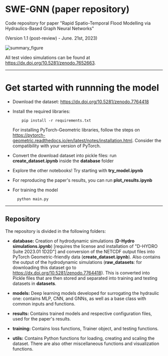 # SWE-GNN (paper repository)
Code repository for paper "Rapid Spatio-Temporal Flood Modelling via Hydraulics-Based Graph Neural Networks"

(Version 1.1 (post-review) - June. 21st, 2023)

![summary_figure](summary_figure.png)

All test video simulations can be found at <https://dx.doi.org/10.5281/zenodo.7652663>.

---

# Get started with runnning the model

* Download the dataset: <https://dx.doi.org/10.5281/zenodo.7764418>

* Install the required libraries:

          pip install -r requirements.txt
  
  For installing PyTorch-Geometric libraries, follow the steps on <https://pytorch-geometric.readthedocs.io/en/latest/notes/installation.html>. Consider the compatibility with your version of PyTorch.

* Convert the download dataset into pickle files: run **create_dataset.ipynb** inside the **database** folder

* Explore the other notebooks! Try starting with **try_model.ipynb**

* For reproducing the paper's results, you can run **plot_results.ipynb**

* For training the model

        python main.py

---

## Repository 

The repository is divided in the following folders:

* **database:** Creation of hydrodynamic simulations (**D-Hydro simulations.ipynb**) [requires the license and installation of "D-HYDRO Suite 2023.01 1D2D"] and conversion of the NETCDF output files into PyTorch Geometric-friendly data (**create_dataset.ipynb**).
Also contains the output of the hydrodynamic simulations (**raw_datasets**: for downloading this dataset go to <https://dx.doi.org/10.5281/zenodo.7764418>). This is converted into Pickle files that are then stored and separated into training and testing datasets in **datasets**.

* **models:**  Deep learning models developed for surrogating the hydraulic one: contains MLP, CNN, and GNNs, as well as a base class with common inputs and functions.

* **results:** Contains trained models and respective configuration files, used for the paper's results.

* **training:** Contains loss functions, Trainer object, and testing functions.

* **utils:** Contains Python functions for loading, creating and scaling the dataset. There are also other miscellaneous functions and visualization functions.
